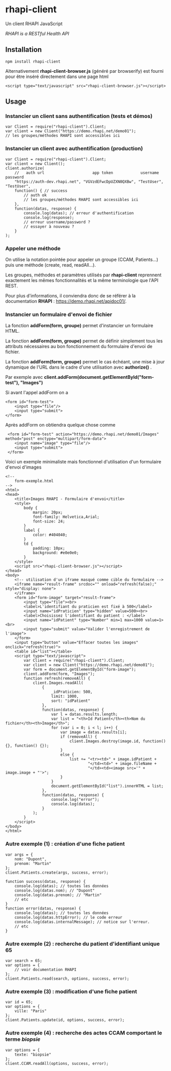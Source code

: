 # rhapi-client

Un client RHAPI JavaScript

*RHAPI is a RESTful Health API*

## Installation

    npm install rhapi-client

Alternativement **rhapi-client-browser.js** (généré par browserify) est fourni pour être inséré directement dans une page html

    <script type="text/javascript" src="rhapi-client-browser.js"></script>

## Usage

### Instancier un client sans authentification (tests et démos)

    var Client = require("rhapi-client").Client;
    var client = new Client("https://demo.rhapi.net/demo01");
    // les groupes/méthodes RHAPI sont accessibles ici
    
### Instancier un client avec authentification (production)

    var Client = require("rhapi-client").Client;
    var client = new Client();
    client.authorize(
        //   auth url                     app token            username    password
        "https://auth-dev.rhapi.net", "VGVzdEFwcDpUZXN0QXBw", "TestUser", "TestUser",
        function() { // success
            // auth ok
            // les groupes/méthodes RHAPI sont accessibles ici
        },
        function(datas, response) {
            console.log(datas); // erreur d'authentification
            console.log(response);
            // erreur username/password ?
            // essayer à nouveau ?
        }
    );


### Appeler une méthode

On utilise la notation pointée pour appeler un groupe (CCAM, Patients...) puis une méthode (create, read, readAll...).

Les groupes, méthodes et paramètres utilisés par **rhapi-client** reprennent exactement les mêmes fonctionnalités et la même terminologie que l'API REST.

Pour plus d'informations, il conviendra donc de se référer à la documentation **RHAPI** : https://demo.rhapi.net/apidoc01/.

### Instancier un formulaire d'envoi de fichier

La fonction **addForm(form, groupe)** permet d'instancier un formulaire HTML.

La fonction **addForm(form, groupe)** permet de définir simplement tous les attributs nécessaires au bon fonctionnement du formulaire d'envoi de fichier.

La fonction **addForm(form, groupe)** permet le cas échéant, une mise à jour dynamique de l'URL dans le cadre d'une utilisation avec **authorize()** .

Par exemple avec **client.addForm(document.getElementById("form-test"), "Images")**

Si avant l'appel addForm on a

    <form id="form-test"> 
        <input type="file"/>
        <input type="submit">
    </form>

Après addForm on obtiendra quelque chose comme

     <form id="form-test" action="https://demo.rhapi.net/demo01/Images" method="post" enctype="multipart/form-data"> 
        <input name="image" type="file"/>
        <input type="submit">
     </form>
     
Voici un exemple minimaliste mais fonctionnel d'utilisation d'un formulaire d'envoi d'images

    <!-- 
        form-exemple.html
    -->
    <html>
    <head>
        <title>Images RHAPI - Formulaire d'envoi</title>
        <style>
            body {
                margin: 20px;
                font-family: Helvetica,Arial;
                font-size: 24;
            }
            label {
                color: #404040;
            }
            td {
                padding: 10px;
                background: #e0e0e0;
            }
        </style>
        <script src="rhapi-client-browser.js"></script>
    </head>
    <body>
        <!-- utilisation d'un iframe masqué comme cible du formulaire -->
        <iframe name="result-frame" srcdoc="" onload="refresh(false);" style="display: none">
        </iframe>
        <form id="form-image" target="result-frame">
            <input type="file"><br>
            <label>L'identifiant du praticien est fixé à 500</label>
            <input name="idPraticien" type="hidden" value=500><br>
            <label>Choisissez l'identifiant du patient : </label>
            <input name="idPatient" type="Number" min=1 max=1000 value=1><br>
            <input type="submit" value="Valider l'enregistrement de l'image">
        </form>
        <input type="button" value="Effacer toutes les images" onclick="refresh(true)">
        <table id="list"></table>
        <script type="text/javascript">
            var Client = require("rhapi-client").Client;
            var client = new Client("https://demo.rhapi.net/demo01");
            var form = document.getElementById("form-image");
            client.addForm(form, "Images");
            function refresh(removeAll) {
                client.Images.readAll(
                    {
                        _idPraticien: 500,
                        limit: 1000,
                        sort: "idPatient"
                    },
                    function(datas, response) {
                        var l = datas.results.length;
                        var list = "<th>Id Patient</th><th>Nom du fichier</th><th>Image</th>";
                        for (var i = 0; i < l; i++) {
                            var image = datas.results[i];
                            if (removeAll) {
                                client.Images.destroy(image.id, function() {}, function() {});
                            }
                            else {
                                list += "<tr><td>" + image.idPatient + 
                                        "</td><td>" + image.fileName + 
                                        "</td><td><image src='" + image.image + "'>";
                            }
                        }
                        document.getElementById("list").innerHTML = list;
                    },
                    function(datas, response) {
                        console.log("error");
                        console.log(datas);
                    }
                );
            }
        </script>
    </body>
    </html>


### Autre exemple (1) : création d'une fiche patient

    var args = {  
        nom: "Dupont",  
        prenom: "Martin"  
    };  
    client.Patients.create(args, success, error);

    function success(datas, response) {  
        console.log(datas); // toutes les données  
        console.log(datas.nom); // "Dupont"  
        console.log(datas.prenom); // "Martin"  
        // etc  
    }  
    function error(datas, response) {  
        console.log(datas); // toutes les données  
        console.log(datas.httpError); // le code erreur 
        console.log(datas.internalMessage); // notice sur l'erreur.  
        // etc  
    }


### Autre exemple (2) : recherche du patient d'identifiant unique 65

    var search = 65;  
    var options = {  
        // voir documentation RHAPI
    };  
    client.Patients.read(search, options, success, error);

### Autre exemple (3) : modification d'une fiche patient

    var id = 65;  
    var options = {  
        ville: "Paris"  
    };  
    client.Patients.update(id, options, success, error);


### Autre exemple (4) : recherche des actes CCAM comportant le terme *biopsie*

    var options = {  
        texte: "biopsie"  
    };
    client.CCAM.readAll(options, success, error);
    

